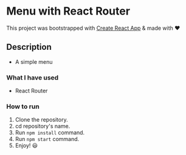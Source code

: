 # Menu with React Router

This project was bootstrapped with [Create React App](https://github.com/facebook/create-react-app) & made with ♥

## Description

- A simple menu

### What I have used

- React Router

### How to run

1. Clone the repository.
2. cd repository's name.
3. Run `npm install` command.
4. Run `npm start` command.
5. Enjoy! 😃
